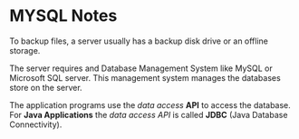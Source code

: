 # MYSQL Notes
To backup files, a server usually has a backup disk drive or an offline storage.

The server requires and Database Management System like MySQL or Microsoft
SQL server. This management system manages the databases store on the server.

The application programs use the *data access* **API** to access the database.
For **Java Applications** the *data access API* is called **JDBC** (Java 
Database Connectivity). 


